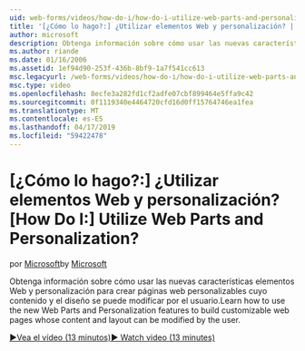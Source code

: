 ```yaml
---
uid: web-forms/videos/how-do-i/how-do-i-utilize-web-parts-and-personalization
title: '[¿Cómo lo hago?:] ¿Utilizar elementos Web y personalización? | Microsoft Docs'
author: microsoft
description: Obtenga información sobre cómo usar las nuevas características elementos Web y personalización para crear páginas web personalizables cuyo contenido y el diseño se puede modificar por el usuario.
ms.author: riande
ms.date: 01/16/2006
ms.assetid: 1ef94d90-253f-436b-8bf9-1a7f541cc613
msc.legacyurl: /web-forms/videos/how-do-i/how-do-i-utilize-web-parts-and-personalization
msc.type: video
ms.openlocfilehash: 8ecfe3a282fd1cf2adfe07cbf899464e5ffa9c42
ms.sourcegitcommit: 0f1119340e4464720cfd16d0ff15764746ea1fea
ms.translationtype: MT
ms.contentlocale: es-ES
ms.lasthandoff: 04/17/2019
ms.locfileid: "59422478"
---
```

# <a name="how-do-i-utilize-web-parts-and-personalization"></a><span data-ttu-id="1b6aa-104">[¿Cómo lo hago?:] ¿Utilizar elementos Web y personalización?</span><span class="sxs-lookup"><span data-stu-id="1b6aa-104">[How Do I:] Utilize Web Parts and Personalization?</span></span>

<span data-ttu-id="1b6aa-105">por [Microsoft](https://github.com/microsoft)</span><span class="sxs-lookup"><span data-stu-id="1b6aa-105">by [Microsoft](https://github.com/microsoft)</span></span>

<span data-ttu-id="1b6aa-106">Obtenga información sobre cómo usar las nuevas características elementos Web y personalización para crear páginas web personalizables cuyo contenido y el diseño se puede modificar por el usuario.</span><span class="sxs-lookup"><span data-stu-id="1b6aa-106">Learn how to use the new Web Parts and Personalization features to build customizable web pages whose content and layout can be modified by the user.</span></span>

[<span data-ttu-id="1b6aa-107">&#9654;Vea el vídeo (13 minutos)</span><span class="sxs-lookup"><span data-stu-id="1b6aa-107">&#9654; Watch video (13 minutes)</span></span>](https://channel9.msdn.com/Blogs/ASP-NET-Site-Videos/how-do-i-utilize-web-parts-and-personalization)
